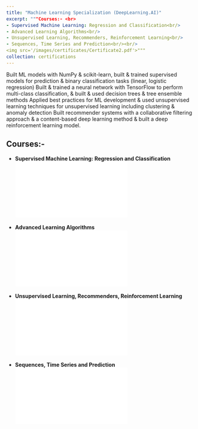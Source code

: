 ```yaml
---
title: "Machine Learning Specialization (DeepLearning.AI)"
excerpt: """Courses:- <br>
- Supervised Machine Learning: Regression and Classification<br/>
- Advanced Learning Algorithms<br/>
- Unsupervised Learning, Recommenders, Reinforcement Learning<br/>
- Sequences, Time Series and Prediction<br/><br/>
<img src='/images/certificates/Certificate2.pdf'>"""
collection: certifications
---
```


Built ML models with NumPy & scikit-learn, built & trained supervised models for prediction & binary classification tasks (linear, logistic regression)
Built & trained a neural network with TensorFlow to perform multi-class classification, & built & used decision trees & tree ensemble methods
Applied best practices for ML development & used unsupervised learning techniques for unsupervised learning including clustering & anomaly detection
Built recommender systems with a collaborative filtering approach & a content-based deep learning method & built a deep reinforcement learning model.

## Courses:-

- **Supervised Machine Learning: Regression and Classification**
![img](/images/certificates/certificate2.pdf)

- **Advanced Learning Algorithms**
![img](/images/certificates/certificate3.pdf)

- **Unsupervised Learning, Recommenders, Reinforcement Learning**
![img](/images/certificates/certificate4.pdf)

- **Sequences, Time Series and Prediction**
![img](/images/certificates/certificate3-1.pdf)